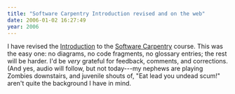 ```yaml
---
title: "Software Carpentry Introduction revised and on the web"
date: 2006-01-02 16:27:49
year: 2006
---
```

I have revised the <a href="http://www.third-bit.com/swc2/lec/intro.html">Introduction</a> to the <a href="http://www.third-bit.com/swc2">Software Carpentry</a> course. This was the easy one: no diagrams, no code fragments, no glossary entries; the rest will be harder.  I'd be <em>very</em> grateful for feedback, comments, and corrections.  (And yes, audio will follow, but not today---my nephews are playing Zombies downstairs, and juvenile shouts of, "Eat lead you undead scum!" aren't quite the background I have in mind.
